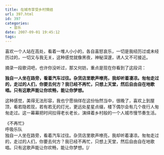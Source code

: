 ```yaml
---
title: 在城市享受乡村情结
url: 397.html
id: 397
categories:
  - 音乐
date: 2007-09-01 19:45:12
tags:
---
```


喜欢一个人站在高处，看着一堆人小小的，各自喜怒哀乐，一切是我经历过或未经历过的，一切又与我无关，这种感觉就像黑夜，神秘深邃，诱人又不可接近。  
  
摘录一段歌词吧，也许你没听过，那又何妨，重点是现在你看到了这段词：  
  
**独自一人坐在路旁，看着汽车过往。杂货店里歌声嘹亮，我却听着凄凉。匆匆走过的，走过的人们，你要去何方？我已经不再忙，只想上天堂，然后自由自在地歌唱。只有这歌声能让你欢畅，能让你梦想。**  
  
这种感觉，美得无法形容，我也宁愿徜徉在这份怡然当中，很晚了，喜欢上到屋顶，看若隐若现，若有若无的灯光，更远处星星点缀，楼下偶尔会有几个夜行人匆匆走过。这一幕幕把时间拉得老长老长，演绎着乡村般的一个人城市慢节奏生活。  
  
  
《不再忙》  
呼吸乐队  
独自一人坐在路旁，看着汽车过往。杂货店里歌声嘹亮，我却听着凄凉。匆匆走过的，走过的人们，你要去何方？我已经不再忙，只想上天堂，然后自由自在地歌唱。只有这歌声能让你欢畅，能让你梦想。\[/